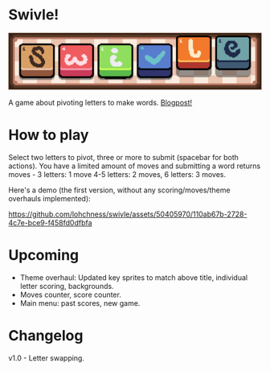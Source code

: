 # Swivle!

![](/assets/swivle2.png)

A game about pivoting letters to make words. [Blogpost!](https://lohchness.github.io/posts/swivle/)

# How to play

Select two letters to pivot, three or more to submit (spacebar for both actions). You have a limited amount of moves and submitting a word returns moves - 3 letters: 1 move 4-5 letters: 2 moves, 6 letters: 3 moves.

Here's a demo (the first version, without any scoring/moves/theme overhauls implemented):



https://github.com/lohchness/swivle/assets/50405970/110ab67b-2728-4c7e-bce9-f458fd0dfbfa



# Upcoming

- Theme overhaul: Updated key sprites to match above title, individual letter scoring, backgrounds.
- Moves counter, score counter.
- Main menu: past scores, new game.

# Changelog

v1.0 - Letter swapping.
